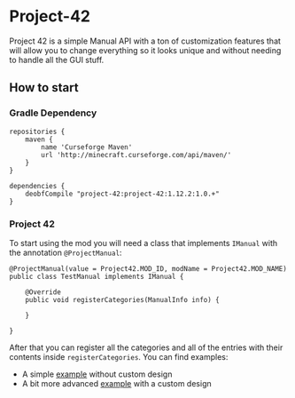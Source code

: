 # Project-42

Project 42 is a simple Manual API with a ton of customization features that will allow you to change everything so it looks unique and without needing to handle all the GUI stuff.

## How to start

### Gradle Dependency

```
repositories {
    maven {
        name 'Curseforge Maven'
        url 'http://minecraft.curseforge.com/api/maven/'
    }
}

dependencies {
    deobfCompile "project-42:project-42:1.12.2:1.0.+"
}
```

### Project 42

To start using the mod you will need a class that implements `IManual` with the annotation `@ProjectManual`:

```
@ProjectManual(value = Project42.MOD_ID, modName = Project42.MOD_NAME)
public class TestManual implements IManual {

    @Override
    public void registerCategories(ManualInfo info) {

    }

}
```

After that you can register all the categories and all of the entries with their contents inside `registerCategories`. You can find examples:
* A simple [example](https://github.com/Buuz135/Project-42/blob/master/src/test/java/TestManual.java) without custom design
* A bit more advanced [example](https://github.com/Buuz135/Project-42/blob/master/src/test/java/TestManualCustomDesign.java) with a custom design 